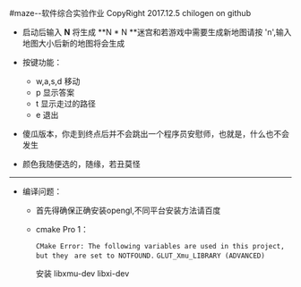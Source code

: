 #maze--软件综合实验作业
CopyRight 2017.12.5 chilogen on github


* 启动后输入 **N** 将生成 **N \* N **迷宫和若游戏中需要生成新地图请按 'n',输入  
地图大小后新的地图将会生成

* 按键功能：
	* w,a,s,d	移动
	* p		显示答案
	* t		显示走过的路径
	* e		退出
	
* 傻瓜版本，你走到终点后并不会跳出一个程序员安慰师，也就是，什么也不会发生

* 颜色我随便选的，随缘，若丑莫怪


---------

* 编译问题：
	* 首先得确保正确安装opengl,不同平台安装方法请百度
	* cmake
		Pro 1：
		
		
		`CMake Error: The following variables are used in this project, but they `
		`are set to NOTFOUND.`
		`GLUT_Xmu_LIBRARY (ADVANCED)`
		
		安装 libxmu-dev	libxi-dev